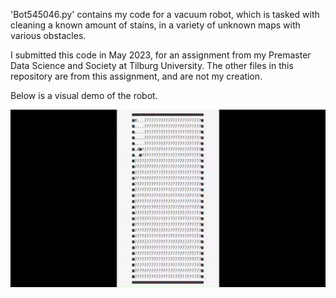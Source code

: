 'Bot545046.py' contains my code for a vacuum robot, which is tasked with cleaning a known amount of stains, in a variety of unknown maps with various obstacles.

I submitted this code in May 2023, for an assignment from my Premaster Data Science and Society at Tilburg University. The other files in this repository are from this assignment, and are not my creation.

Below is a visual demo of the robot. 

![til](https://github.com/rldekkers/msc-datascience-robot-assignment/blob/fb2aba4d5c5174bfabc612d9f854b31069c7bbb8/animation.gif)
